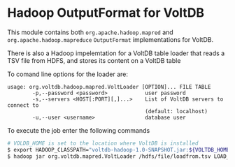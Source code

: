 Hadoop OutputFormat for VoltDB
==============================
This module contains both `org.apache.hadoop.mapred` and `org.apache.hadoop.mapreduce` `OutputFormat` 
implementations for VoltDB. 

There is also a Hadoop impelemtation for a VoltDB table loader that reads a TSV file from HDFS, and stores its
content on a VoltDB table

To comand line options for the loader are:
```
usage: org.voltdb.hadoop.mapred.VoltLoader [OPTION]... FILE TABLE
        -p,--password <password>            user password
        -s,--servers <HOST[:PORT][,]...>    List of VoltDB servers to connect to
                                            (default: localhost)
        -u,--user <username>                database user
```
To execute the job enter the following commands
```bash
# VOLDB_HOME is set to the location where VoltDB is installed
$ export HADOOP_CLASSPATH="voltdb-hadoop-1.0-SNAPSHOT.jar:${VOLTDB_HOME}/voltdb/voltdbclient-4.9.jar"
$ hadoop jar org.voltdb.mapred.VoltLoader /hdfs/file/loadfrom.tsv LOAD_TO_TABLE --servers HOST1,HOST2
```
